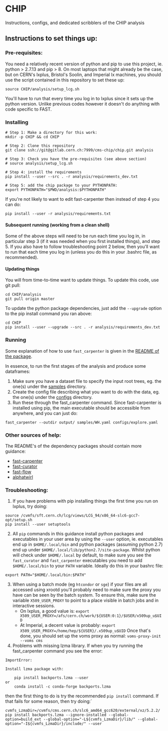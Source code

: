 # CHIP
Instructions, configs, and dedicated scribblers of the CHIP analysis

## Instructions to set things up:
### Pre-requisites:
You need a relatively recent version of python and pip to use this project, ie.
python > 2.7.13 and pip > 8.  On most laptops that might already be the case,
but on CERN's lxplus, Bristol's Soolin, and Imperial lx machines, you should use the script contained in this repository to set these up:
```
source CHIP/analysis/setup_lcg.sh
```
You'll have to run that every time you log in to lxplus since it sets up the python version.
Unlike previous codes however it doesn't do anything with code specific to FAST.

### Installing
```
# Step 1: Make a directory for this work:
mkdir -p CHIP && cd CHIP

# Step 2: Clone this repository
git clone ssh://git@gitlab.cern.ch:7999/cms-chip/chip.git analysis

# Step 3: Check you have the pre-requisites (see above section)
# source analysis/setup_lcg.sh

# Step 4: install the requirements
pip install --user --src . -r analysis/requirements_dev.txt

# Step 5: add the chip package to your PYTHONPATH:
export PYTHONPATH="$PWD/analysis:$PYTHONPATH"
```

If you're not likely to want to edit fast-carpenter then instead of step 4 you can do:
```
pip install --user -r analysis/requirements.txt
```

#### Subsequent running (working from a clean shell)
Some of the above steps will need to be run each time you log in, in particular step 3 (if it was needed when you first installed things), and step 5.
If you also have to follow troubleshooting point 2 below, then you'll want to run that each time you log in (unless you do this in your .bashrc file, as recommended).

#### Updating things
You will from time-to-time want to update things.  To update this code, use git pull:
```
cd CHIP/analysis
git pull origin master
```
To update the python package dependencies, just add the `--upgrade` option to the pip install command you ran above:
```
cd CHIP
pip install --user --upgrade --src . -r analysis/requirements_dev.txt
```

### Running
Some explanation of how to use `fast_carpenter` is given in the [README of the package](https://gitlab.cern.ch/fast-hep/public/fast-carpenter/blob/master/README.md).

In essence, to run the first stages of the analysis and produce some dataframes:
1. Make sure you have a dataset file to specify the input root trees, eg. the one(s) under the [samples](https://gitlab.cern.ch/cms-chip/chip/tree/master/samples) directory.
2. Create the config file describing what you want to do with the data, eg. the one(s) under the [configs](https://gitlab.cern.ch/cms-chip/chip/tree/master/configs) directory.
3. Run these through the fast_carpenter command.  Since fast-carpenter is installed using pip, the main executable should be accessible from anywhere, and you can just do:
```
fast_carpenter --outdir output/ samples/WH.yaml configs/explore.yaml
```

### Other sources of help:
The README's of the dependency packages should contain more guidance:
 * [fast-carpenter](https://gitlab.cern.ch/fast-hep/public/fast-carpenter/blob/master/README.md)
 * [fast-curator](https://gitlab.cern.ch/fast-hep/public/fast-curator/blob/master/README.md)
 * [fast-flow](https://gitlab.cern.ch/fast-hep/public/fast-flow/blob/master/README.md)
 * [alphatwirl](https://github.com/alphatwirl/alphatwirl)

###  Troubleshooting:
1. If you have problems with pip installing things the first time you run on lxplus, try doing:
```
source /cvmfs/sft.cern.ch/lcg/views/LCG_94/x86_64-slc6-gcc7-opt/setup.sh
pip install --user setuptools
```
2. All `pip` commands in this guidance install python packages and executables in your user area by using the `--user` option, ie. executables end up in `$HOME/.local/bin`  and python packages (assuming python 2.7) end up under `$HOME/.local/lib/python2.7/site-package`.  Whilst python will check under `$HOME/.local` by default, to make sure you see the `fast_curator` and `fast_carpenter` executables you need to add `$HOME/.local/bin` to your `PATH` variable.  Ideally do this in your bashrc file:
```
export PATH="$HOME/.local/bin:$PATH"
```
3. When using a batch mode (eg `htcondor` or `sge`) if your files are all accessed using xrootd you'll probably need to
  make sure the proxy you have can be seen by the batch system.  To ensure this, make sure the variable
  `X509_USER_PROXY` to point to a place visible in batch jobs and in interactive sessions.
   - On lxplus, a good value is: `export X509_USER_PROXY=/afs/cern.ch/work/${USER:0:1}/$USER/x509up_u$UID`
   - At Imperial, a decent value is probably: `export X509_USER_PROXY=/home/hep/${USER}/.x509up_u$UID`
  Once that's done, you should set up the voms proxy as normal: `voms-proxy-init --voms cms`
4. Problems with missing lzma library.  If when you try running the fast_carpenter command you see the error:
```
ImportError: 

Install lzma package with:

    pip install backports.lzma --user
or
    conda install -c conda-forge backports.lzma
```
then the first thing to do is try the recommended `pip install` command.  If that fails for some reason, then try doing:`

```
cvmfs_LzmaDir=/cvmfs/cms.cern.ch/slc6_amd64_gcc620/external/xz/5.2.2/
pip install backports.lzma --ignore-installed --global-option=build_ext --global-option="-L${cvmfs_LzmaDir}/lib/" --global-option="-I${cvmfs_LzmaDir}/include/" --user
```
